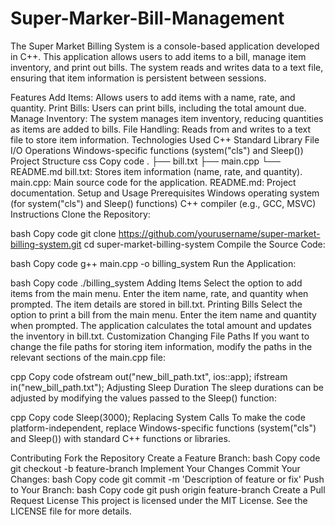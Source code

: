 # Super-Marker-Bill-Management
The Super Market Billing System is a console-based application developed in C++. This application allows users to add items to a bill, manage item inventory, and print out bills. The system reads and writes data to a text file, ensuring that item information is persistent between sessions.

Features
Add Items: Allows users to add items with a name, rate, and quantity.
Print Bills: Users can print bills, including the total amount due.
Manage Inventory: The system manages item inventory, reducing quantities as items are added to bills.
File Handling: Reads from and writes to a text file to store item information.
Technologies Used
C++ Standard Library
File I/O Operations
Windows-specific functions (system("cls") and Sleep())
Project Structure
css
Copy code
.
├── bill.txt
├── main.cpp
└── README.md
bill.txt: Stores item information (name, rate, and quantity).
main.cpp: Main source code for the application.
README.md: Project documentation.
Setup and Usage
Prerequisites
Windows operating system (for system("cls") and Sleep() functions)
C++ compiler (e.g., GCC, MSVC)
Instructions
Clone the Repository:

bash
Copy code
git clone https://github.com/yourusername/super-market-billing-system.git
cd super-market-billing-system
Compile the Source Code:

bash
Copy code
g++ main.cpp -o billing_system
Run the Application:

bash
Copy code
./billing_system
Adding Items
Select the option to add items from the main menu.
Enter the item name, rate, and quantity when prompted.
The item details are stored in bill.txt.
Printing Bills
Select the option to print a bill from the main menu.
Enter the item name and quantity when prompted.
The application calculates the total amount and updates the inventory in bill.txt.
Customization
Changing File Paths
If you want to change the file paths for storing item information, modify the paths in the relevant sections of the main.cpp file:

cpp
Copy code
ofstream out("new_bill_path.txt", ios::app);
ifstream in("new_bill_path.txt");
Adjusting Sleep Duration
The sleep durations can be adjusted by modifying the values passed to the Sleep() function:

cpp
Copy code
Sleep(3000);
Replacing System Calls
To make the code platform-independent, replace Windows-specific functions (system("cls") and Sleep()) with standard C++ functions or libraries.

Contributing
Fork the Repository
Create a Feature Branch:
bash
Copy code
git checkout -b feature-branch
Implement Your Changes
Commit Your Changes:
bash
Copy code
git commit -m 'Description of feature or fix'
Push to Your Branch:
bash
Copy code
git push origin feature-branch
Create a Pull Request
License
This project is licensed under the MIT License. See the LICENSE file for more details.

